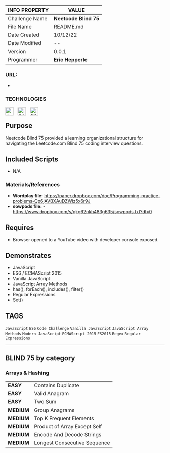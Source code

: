 | INFO PROPERTY  | VALUE                 |
| -------------- | --------------------- |
| Challenge Name | **Neetcode Blind 75** |
| File Name      | README.md             |
| Date Created   | 10/12/22              |
| Date Modified  | --                    |
| Version        | 0.0.1                 |
| Programmer     | **Eric Hepperle**     |

### URL:
- 

### TECHNOLOGIES

<img align="left" alt="JavaScript" title="JavaScript" width="26px" src="https://cdn.jsdelivr.net/gh/devicons/devicon/icons/javascript/javascript-original.svg" style="padding-right:10px;" />

<img align="left" alt="Git" title="Git" width="26px" src="https://cdn.jsdelivr.net/gh/devicons/devicon/icons/git/git-original.svg" style="padding-right:10px;" />

<img align="left" alt="GitHub" title="GitHub" width="26px" src="https://user-images.githubusercontent.com/3369400/139448065-39a229ba-4b06-434b-bc67-616e2ed80c8f.png" style="padding-right:10px;" />

<br>

## Purpose

Neetcode Blind 75 provided a learning organizational structure for navigating the Leetcode.com Blind 75 coding interview questions.




## Included Scripts

- N/A

### Materials/References

- **Wordplay file:** https://paper.dropbox.com/doc/Programming-practice-problems-Qp6jAVBXAuDZWiz5x6r9J
- **sowpods file:** - https://www.dropbox.com/s/qkg62nkh483g635/sowpods.txt?dl=0


## Requires
* Browser opened to a YouTube video with developer console exposed.
    
## Demonstrates
* JavaScript
* ES6 / ECMAScript 2015
* Vanilla JavaScript
* JavaScript Array Methods
* has(), forEach(), includes(), filter()
* Regular Expressions
* Set()

## TAGS
`JavaScript` `ES6` `Code Challenge` `Vanilla JavaScript` `JavaScript Array Methods` `Modern JavaScript` `ECMAScript 2015` `ES2015` `Regex` `Regular Expressions`

---

## BLIND 75 by category

### Arrays & Hashing

|            |                              |
| ---------- | ---------------------------- |
| **EASY**   | Contains Duplicate           |
| **EASY**   | Valid Anagram                |
| **EASY**   | Two Sum                      |
| **MEDIUM** | Group Anagrams               |
| **MEDIUM** | Top K Frequent Elements      |
| **MEDIUM** | Product of Array Except Self |
| **MEDIUM** | Encode And Decode Strings    |
| **MEDIUM** | Longest Consecutive Sequence |